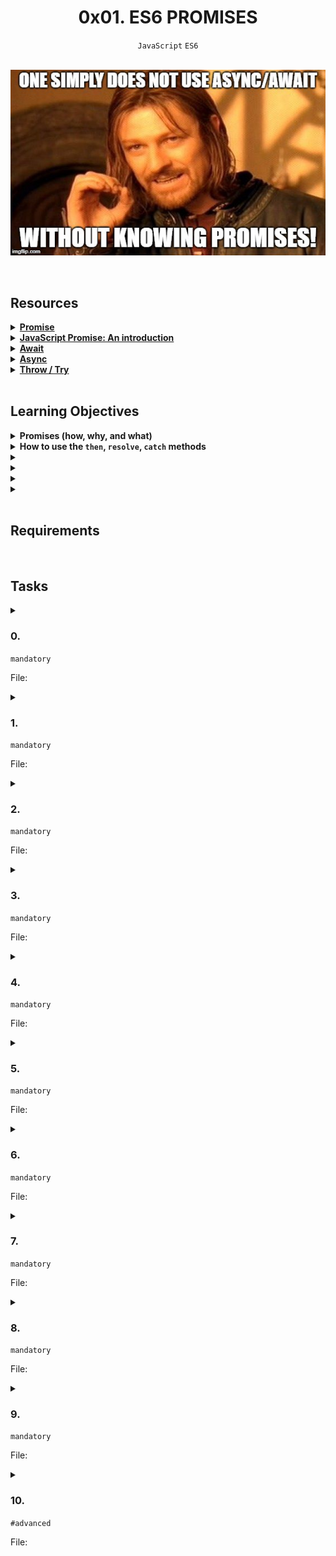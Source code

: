 <h1 align="center"><b>0x01. ES6 PROMISES</b></h1>
<div align="center"><code>JavaScript</code> <code>ES6</code></div>

<!-- <br>

## Background Context -->


<!-- <br>
<hr>
<h3><a href=>Notes</a></h3>
<hr> -->

<br>

<p align="center"><img src="https://github.com/codenvibes/alx-backend-javascript/blob/master/0x01-ES6_promise/images/75862d67ca51a042003c.jpeg"></p>

<br>

## Resources
<details>
<summary><b><a href="https://developer.mozilla.org/en-US/docs/Web/JavaScript/Reference/Global_Objects/Promise">Promise</a></b></summary><br>


<br><p align="center">※※※※※※※※※※※※</p><br>
</details>


<details>
<summary><b><a href="https://web.dev/articles/promises">JavaScript Promise: An introduction</a></b></summary><br>


<br><p align="center">※※※※※※※※※※※※</p><br>
</details>


<details>
<summary><b><a href="https://developer.mozilla.org/en-US/docs/Web/JavaScript/Reference/Operators/await">Await</a></b></summary><br>


<br><p align="center">※※※※※※※※※※※※</p><br>
</details>


<details>
<summary><b><a href="https://developer.mozilla.org/en-US/docs/Web/JavaScript/Reference/Statements/async_function">Async</a></b></summary><br>


<br><p align="center">※※※※※※※※※※※※</p><br>
</details>


<details>
<summary><b><a href="https://developer.mozilla.org/en-US/docs/Web/JavaScript/Reference/Statements/throw">Throw / Try</a></b></summary><br>


<br><p align="center">※※※※※※※※※※※※</p><br>
</details>


<!-- <br>

**man or help:**
- `` -->

<br>

## Learning Objectives
<details>
<summary><b><a href=" "> </a>Promises (how, why, and what)</b></summary><br>


<br><p align="center">※※※※※※※※※※※※</p><br>
</details>


<details>
<summary><b><a href=" "> </a>How to use the <code>then</code>, <code>resolve</code>, <code>catch</code> methods</b></summary><br>


<br><p align="center">※※※※※※※※※※※※</p><br>
</details>


<details>
<summary><b><a href=" "> </a></b></summary><br>


<br><p align="center">※※※※※※※※※※※※</p><br>
</details>


<details>
<summary><b><a href=" "> </a></b></summary><br>


<br><p align="center">※※※※※※※※※※※※</p><br>
</details>


<details>
<summary><b><a href=" "> </a></b></summary><br>


<br><p align="center">※※※※※※※※※※※※</p><br>
</details>


<details>
<summary><b><a href=" "> </a></b></summary><br>


<br><p align="center">※※※※※※※※※※※※</p><br>
</details>


<br>

## Requirements
<!-- Add your requirements here -->

<!-- <br>

## More Info -->

<br>

## Tasks
<details>
<summary>

### 0. 
`mandatory`

File: []()
</summary>


</details>

<details>
<summary>

### 1. 
`mandatory`

File: []()
</summary>


</details>

<details>
<summary>

### 2. 
`mandatory`

File: []()
</summary>


</details>

<details>
<summary>

### 3. 
`mandatory`

File: []()
</summary>


</details>

<details>
<summary>

### 4. 
`mandatory`

File: []()
</summary>


</details>

<details>
<summary>

### 5. 
`mandatory`

File: []()
</summary>


</details>

<details>
<summary>

### 6. 
`mandatory`

File: []()
</summary>


</details>

<details>
<summary>

### 7. 
`mandatory`

File: []()
</summary>


</details>

<details>
<summary>

### 8. 
`mandatory`

File: []()
</summary>


</details>

<details>
<summary>

### 9. 
`mandatory`

File: []()
</summary>


</details>

<details>
<summary>

### 10. 
`#advanced`

File: []()
</summary>


</details>

